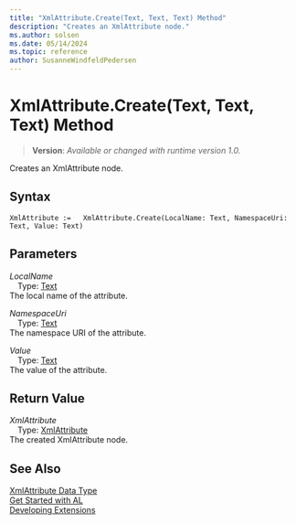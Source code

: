 ```yaml
---
title: "XmlAttribute.Create(Text, Text, Text) Method"
description: "Creates an XmlAttribute node."
ms.author: solsen
ms.date: 05/14/2024
ms.topic: reference
author: SusanneWindfeldPedersen
---
```

[//]: # (START>DO_NOT_EDIT)
[//]: # (IMPORTANT:Do not edit any of the content between here and the END>DO_NOT_EDIT.)
[//]: # (Any modifications should be made in the .xml files in the ModernDev repo.)
# XmlAttribute.Create(Text, Text, Text) Method
> **Version**: _Available or changed with runtime version 1.0._

Creates an XmlAttribute node.


## Syntax
```AL
XmlAttribute :=   XmlAttribute.Create(LocalName: Text, NamespaceUri: Text, Value: Text)
```
## Parameters
*LocalName*  
&emsp;Type: [Text](../text/text-data-type.md)  
The local name of the attribute.  

*NamespaceUri*  
&emsp;Type: [Text](../text/text-data-type.md)  
The namespace URI of the attribute.  

*Value*  
&emsp;Type: [Text](../text/text-data-type.md)  
The value of the attribute.  


## Return Value
*XmlAttribute*  
&emsp;Type: [XmlAttribute](xmlattribute-data-type.md)  
The created XmlAttribute node.


[//]: # (IMPORTANT: END>DO_NOT_EDIT)
## See Also
[XmlAttribute Data Type](xmlattribute-data-type.md)  
[Get Started with AL](../../devenv-get-started.md)  
[Developing Extensions](../../devenv-dev-overview.md)